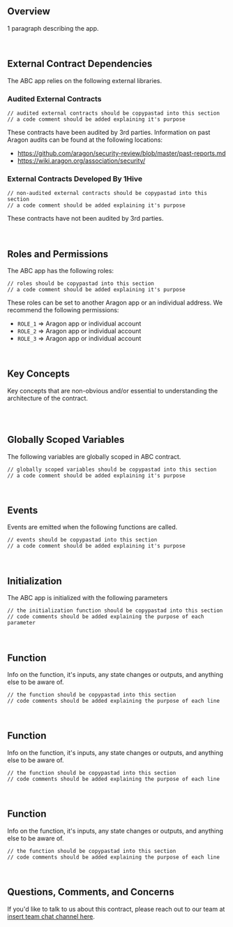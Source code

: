 ## Overview

1 paragraph describing the app.

<br />

## External Contract Dependencies

The ABC app relies on the following external libraries.

### Audited External Contracts

```
// audited external contracts should be copypastad into this section
// a code comment should be added explaining it's purpose
```

These contracts have been audited by 3rd parties. Information on past Aragon audits can be found at the following locations:
- https://github.com/aragon/security-review/blob/master/past-reports.md
- https://wiki.aragon.org/association/security/

### External Contracts Developed By 1Hive

```
// non-audited external contracts should be copypastad into this section
// a code comment should be added explaining it's purpose
```

These contracts have not been audited by 3rd parties.

<br />

## Roles and Permissions

The ABC app has the following roles:
```
// roles should be copypastad into this section
// a code comment should be added explaining it's purpose
```

These roles can be set to another Aragon app or an individual address. We recommend the following permissions:
- `ROLE_1` => Aragon app or individual account
- `ROLE_2` => Aragon app or individual account
- `ROLE_3` => Aragon app or individual account

<br />

## Key Concepts

Key concepts that are non-obvious and/or essential to understanding the architecture of the contract.
```
```

<br />

## Globally Scoped Variables

The following variables are globally scoped in ABC contract.
```
// globally scoped variables should be copypastad into this section
// a code comment should be added explaining it's purpose
```

<br />

## Events

Events are emitted when the following functions are called.
```
// events should be copypastad into this section
// a code comment should be added explaining it's purpose
```

<br />

## Initialization

The ABC app is initialized with the following parameters
```
// the initialization function should be copypastad into this section
// code comments should be added explaining the purpose of each parameter
```

<br />

## Function

Info on the function, it's inputs, any state changes or outputs, and anything else to be aware of.
```
// the function should be copypastad into this section
// code comments should be added explaining the purpose of each line
```

<br />

## Function

Info on the function, it's inputs, any state changes or outputs, and anything else to be aware of.
```
// the function should be copypastad into this section
// code comments should be added explaining the purpose of each line
```

<br />

## Function

Info on the function, it's inputs, any state changes or outputs, and anything else to be aware of.
```
// the function should be copypastad into this section
// code comments should be added explaining the purpose of each line
```

<br />

## Questions, Comments, and Concerns

If you'd like to talk to us about this contract, please reach out to our team at [insert team chat channel here]().

<br />
